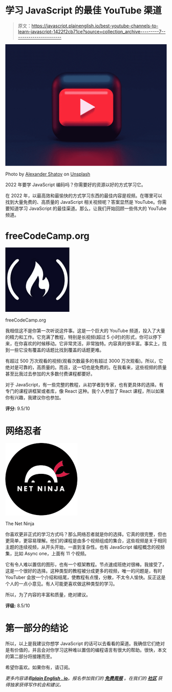 # 学习 JavaScript 的最佳 YouTube 渠道

> 原文：<https://javascript.plainenglish.io/best-youtube-channels-to-learn-javascript-1422f2cb71ce?source=collection_archive---------7----------------------->

![](img/2b30e1c9a10dd7b7507e8633bc5c56d5.png)

Photo by [Alexander Shatov](https://unsplash.com/@alexbemore?utm_source=medium&utm_medium=referral) on [Unsplash](https://unsplash.com?utm_source=medium&utm_medium=referral)

2022 年要学 JavaScript 编码吗？你需要好的资源以好的方式学习它。

在 2022 年，以最高效和最愉快的方式学习东西的最佳内容是视频。在哪里可以找到大量免费的、高质量的 JavaScript 相关视频呢？答案显然是 YouTube。你需要知道学习 JavaScript 的最佳渠道。那么，让我们开始回顾一些伟大的 YouTube 频道。

# **freeCodeCamp.org**

![](img/6a068f1b4cac99514dacace85b77e78a.png)

freeCodeCamp.org

我相信这不是你第一次听说这件事。这是一个巨大的 YouTube 频道，投入了大量的精力和工作。它充满了教程，特别是长视频(超过 5 小时)的形式，你可以停下来，在你喜欢的时候移动。它非常灵活，非常独特。内容真的很丰富。事实上，找到一些它没有覆盖的话题比找到覆盖的话题更难。

有超过 500 万次观看的视频(观看次数最多的有超过 3000 万次观看)。所以，它绝对是可靠的，高质量的。而且，这一切也是免费的。在我看来，这些视频的质量甚至比我过去参加的大多数付费课程都要好。

对于 JavaScript，有一些完整的教程，从初学者到专家，也有更具体的选择。有专门的课程讲框架或者库，像 React 这种。我个人参加了 React 课程，所以如果你有兴趣，我建议你也参加。

**评分:** 9.5/10

# **网络忍者**

![](img/86434df9f3ea204badc61adb55842123.png)

The Net Ninja

你喜欢更非正式的学习方式吗？那么网络忍者就是你的选择。它真的很完整，但也更简单，更容易理解。他们的课程是由多个视频组成的集合，这些视频是关于相同主题的连续视频，从开头开始，一直到复杂性。也有 JavaScript 编程概念的视频集，比如 Async one，上面有 11 个视频。

它有令人难以置信的图形，也有一个框架教程。节点速成班绝对很棒。我接受了，这是一个很好的选择。这种类型的教程被分成更多的视频，唯一的问题是，有时 YouTuber 会放一个介绍和结尾，使教程有点慢，分散，不太令人愉快。反正这是个人的一点小意见。有人可能更喜欢做这种类型的学习。

所以，为了内容的丰富和质量，绝对建议。

**评级:** 8.5/10

# **第一部分的结论**

所以，以上是我建议你想学 JavaScript 的话可以去看看的渠道。我确信它们绝对是有价值的，并且会对你学习这种难以置信的编程语言有很大的帮助。很快，本文的第二部分将接踵而至。

希望你喜欢。如果你有，请订阅。

*更多内容请看*[***plain English . io***](http://plainenglish.io/)*。报名参加我们的* [***免费周报***](http://newsletter.plainenglish.io/) *。在我们的* [***社区***](https://discord.gg/GtDtUAvyhW) *获得独家获得写作机会和建议。*